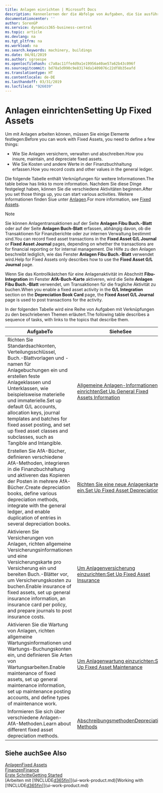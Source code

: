 ```yaml
---
title: Anlagen einrichten | Microsoft Docs
description: Kennenlernen der die Abfolge von Aufgaben, die Sie ausführen müssen, um Anlagen einzurichten, wie Arbeitsplätze oder Gebäude.
documentationcenter: ''
author: SorenGP
ms.service: dynamics365-business-central
ms.topic: article
ms.devlang: na
ms.tgt_pltfrm: na
ms.workload: na
ms.search.keywords: machinery, buildings
ms.date: 04/01/2019
ms.author: sgroespe
ms.openlocfilehash: c7a8ac11ffe4d9a1e19956a40ae57a62b43c096f
ms.sourcegitcommit: bd78a5d990c9e83174da1409076c22df8b35eafd
ms.translationtype: HT
ms.contentlocale: de-DE
ms.lasthandoff: 03/31/2019
ms.locfileid: "926039"
---
```

# <a name="setting-up-fixed-assets"></a><span data-ttu-id="89d2a-103">Anlagen einrichten</span><span class="sxs-lookup"><span data-stu-id="89d2a-103">Setting Up Fixed Assets</span></span>
<span data-ttu-id="89d2a-104">Um mit Anlagen arbeiten können, müssen Sie einige Elemente festlegen:</span><span class="sxs-lookup"><span data-stu-id="89d2a-104">Before you can work with Fixed Assets, you need to define a few things:</span></span>  

* <span data-ttu-id="89d2a-105">Wie Sie Anlagen versichern, verwalten und abschreiben.</span><span class="sxs-lookup"><span data-stu-id="89d2a-105">How you insure, maintain, and depreciate fixed assets.</span></span>  
* <span data-ttu-id="89d2a-106">Wie Sie Kosten und andere Werte in der Finanzbuchhaltung erfassen.</span><span class="sxs-lookup"><span data-stu-id="89d2a-106">How you record costs and other values in the general ledger.</span></span>  

<span data-ttu-id="89d2a-107">Die folgende Tabelle enthält Verknüpfungen für weitere Informationen.</span><span class="sxs-lookup"><span data-stu-id="89d2a-107">The table below has links to more information.</span></span> <span data-ttu-id="89d2a-108">Nachdem Sie diese Dinge festgelegt haben, können Sie die verschiedene Aktivitäten beginnen.</span><span class="sxs-lookup"><span data-stu-id="89d2a-108">After you set those things up, you can start various activities.</span></span> <span data-ttu-id="89d2a-109">Weitere Informationen finden Siue unter [Anlagen](fa-manage.md).</span><span class="sxs-lookup"><span data-stu-id="89d2a-109">For more information, see [Fixed Assets](fa-manage.md).</span></span>  

> [!NOTE]  
>   <span data-ttu-id="89d2a-110">Sie können Anlagentransaktionen auf der Seite **Anlagen Fibu Buch.-Blatt** oder auf der Seite **Anlagen Buch-Blatt** erfassen, abhängig davon, ob die Transaktionen für Finanzberichte oder zur internen Verwaltung bestimmt sind.</span><span class="sxs-lookup"><span data-stu-id="89d2a-110">You can record fixed asset transactions in the **Fixed Asset G/L Journal** or **Fixed Asset Journal** pages, depending on whether the transactions are for financial reporting or for internal management.</span></span> <span data-ttu-id="89d2a-111">Die Hilfe zu den Anlagen beschreibt lediglich, wie das Fenster **Anlagen Fibu Buch.-Blatt** verwendet wird.</span><span class="sxs-lookup"><span data-stu-id="89d2a-111">Help for Fixed Assets only describes how to use the **Fixed Asset G/L Journal** page.</span></span>  

<span data-ttu-id="89d2a-112">Wenn Sie das Kontrollkästchen für eine Anlagenaktivität im Abschnitt **Fibu-Integration** im Fenster **AfA-Buch-Karte** aktiveren, wird die Seite **Anlagen Fibu Buch.-Blatt** verwendet, um Transaktionen für die fragliche Aktivität zu buchen.</span><span class="sxs-lookup"><span data-stu-id="89d2a-112">When you enable a fixed asset activity in the **G/L Integration** section on the **Depreciation Book Card** page, the **Fixed Asset G/L Journal** page is used to post transactions for the activity.</span></span>

<span data-ttu-id="89d2a-113">In der folgenden Tabelle wird eine Reihe von Aufgaben mit Verknüpfungen zu den beschriebenen Themen erläutert.</span><span class="sxs-lookup"><span data-stu-id="89d2a-113">The following table describes a sequence of tasks, with links to the topics that describe them.</span></span>  

| <span data-ttu-id="89d2a-114">Aufgabe</span><span class="sxs-lookup"><span data-stu-id="89d2a-114">To</span></span> | <span data-ttu-id="89d2a-115">Siehe</span><span class="sxs-lookup"><span data-stu-id="89d2a-115">See</span></span> |
| --- | --- |
| <span data-ttu-id="89d2a-116">Richten Sie Standardsachkonten, Verteilungsschlüssel, Buch.-Blattvorlagen und - namen für Anlagebuchungen ein und erstellen feste Anlageklassen und Unterklassen, wie beispielsweise materielle und immaterielle.</span><span class="sxs-lookup"><span data-stu-id="89d2a-116">Set up default G/L accounts, allocation keys, journal templates and batches for fixed asset posting, and set up fixed asset classes and subclasses, such as Tangible and Intangible.</span></span> |[<span data-ttu-id="89d2a-117">Allgemeine Anlagen-Informationen einrichten</span><span class="sxs-lookup"><span data-stu-id="89d2a-117">Set Up General Fixed Assets Information</span></span>](fa-how-setup-general.md) |
| <span data-ttu-id="89d2a-118">Erstellen Sie AfA-Bücher, definieren verschiedene AfA-Methoden, integrieren in die Finanzbuchhaltung und aktiveren das Kopieren der Posten in mehrere AfA-Bücher.</span><span class="sxs-lookup"><span data-stu-id="89d2a-118">Create depreciation books, define various depreciation methods, integrate with the general ledger, and enable duplication of entries in several depreciation books.</span></span> |[<span data-ttu-id="89d2a-119">Richten Sie eine neue Anlagenkarte ein.</span><span class="sxs-lookup"><span data-stu-id="89d2a-119">Set Up Fixed Asset Depreciation</span></span>](fa-how-setup-depreciation.md) |
| <span data-ttu-id="89d2a-120">Aktivieren Sie Versicherungen von Anlagen, richten allgemeine Versicherungsinformationen und eine Versicherungskarte pro Versicherung ein und bereiten Buch.-Blätter vor, um Versicherungskosten zu buchen.</span><span class="sxs-lookup"><span data-stu-id="89d2a-120">Enable insurance of fixed assets, set up general insurance information, an insurance card per policy, and prepare journals to post insurance costs.</span></span> |[<span data-ttu-id="89d2a-121">Um Anlagenversicherung einzurichten:</span><span class="sxs-lookup"><span data-stu-id="89d2a-121">Set Up Fixed Asset Insurance</span></span>](fa-how-setup-insurance.md) |
| <span data-ttu-id="89d2a-122">Aktivieren Sie die Wartung von Anlagen, richten allgemeine Wartungsinformationen und Wartungs-Buchungskonten ein, und definieren Sie Arten von Wartungsarbeiten.</span><span class="sxs-lookup"><span data-stu-id="89d2a-122">Enable maintenance of fixed assets, set up general maintenance information, set up maintenance posting accounts, and define types of maintenance work.</span></span> |[<span data-ttu-id="89d2a-123">Um Anlagenwartung einzurichten:</span><span class="sxs-lookup"><span data-stu-id="89d2a-123">Set Up Fixed Asset Maintenance</span></span>](fa-how-setup-maintenance.md) |
| <span data-ttu-id="89d2a-124">Informieren Sie sich über verschiedene Anlagen-AfA-Methoden.</span><span class="sxs-lookup"><span data-stu-id="89d2a-124">Learn about different fixed asset depreciation methods.</span></span> |[<span data-ttu-id="89d2a-125">Abschreibungsmethoden</span><span class="sxs-lookup"><span data-stu-id="89d2a-125">Depreciation Methods</span></span>](fa-depreciation-methods.md) |

## <a name="see-also"></a><span data-ttu-id="89d2a-126">Siehe auch</span><span class="sxs-lookup"><span data-stu-id="89d2a-126">See Also</span></span>
[<span data-ttu-id="89d2a-127">Anlagen</span><span class="sxs-lookup"><span data-stu-id="89d2a-127">Fixed Assets</span></span>](fa-manage.md)  
[<span data-ttu-id="89d2a-128">Finanzen</span><span class="sxs-lookup"><span data-stu-id="89d2a-128">Finance</span></span>](finance.md)  
[<span data-ttu-id="89d2a-129">Erste Schritte</span><span class="sxs-lookup"><span data-stu-id="89d2a-129">Getting Started</span></span>](product-get-started.md)  
<span data-ttu-id="89d2a-130">[Arbeiten mit [!INCLUDE[d365fin](includes/d365fin_md.md)]](ui-work-product.md)</span><span class="sxs-lookup"><span data-stu-id="89d2a-130">[Working with [!INCLUDE[d365fin](includes/d365fin_md.md)]](ui-work-product.md)</span></span>
